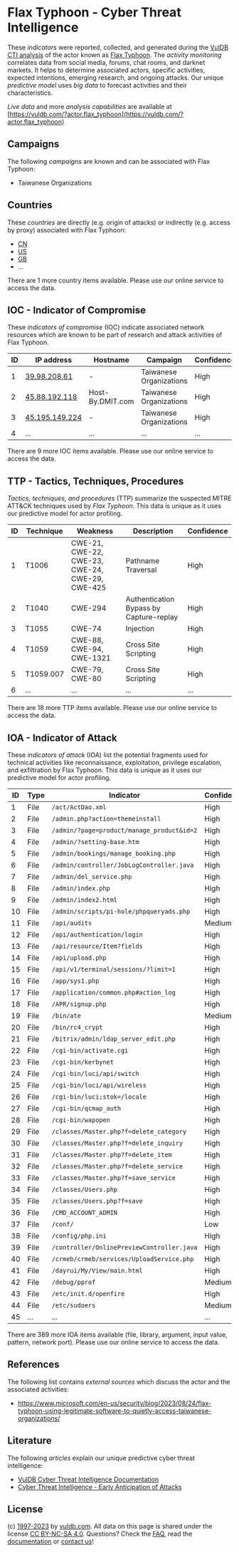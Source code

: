 # Flax Typhoon - Cyber Threat Intelligence

These _indicators_ were reported, collected, and generated during the [VulDB CTI analysis](https://vuldb.com/?kb.cti) of the actor known as [Flax Typhoon](https://vuldb.com/?actor.flax_typhoon). The _activity monitoring_ correlates data from social media, forums, chat rooms, and darknet markets. It helps to determine associated actors, specific activities, expected intentions, emerging research, and ongoing attacks. Our unique _predictive model_ uses _big data_ to forecast activities and their characteristics.

_Live data_ and more _analysis capabilities_ are available at [https://vuldb.com/?actor.flax_typhoon](https://vuldb.com/?actor.flax_typhoon)

## Campaigns

The following _campaigns_ are known and can be associated with Flax Typhoon:

* Taiwanese Organizations

## Countries

These _countries_ are directly (e.g. origin of attacks) or indirectly (e.g. access by proxy) associated with Flax Typhoon:

* [CN](https://vuldb.com/?country.cn)
* [US](https://vuldb.com/?country.us)
* [GB](https://vuldb.com/?country.gb)
* ...

There are 1 more country items available. Please use our online service to access the data.

## IOC - Indicator of Compromise

These _indicators of compromise_ (IOC) indicate associated network resources which are known to be part of research and attack activities of Flax Typhoon.

ID | IP address | Hostname | Campaign | Confidence
-- | ---------- | -------- | -------- | ----------
1 | [39.98.208.61](https://vuldb.com/?ip.39.98.208.61) | - | Taiwanese Organizations | High
2 | [45.88.192.118](https://vuldb.com/?ip.45.88.192.118) | Host-By.DMIT.com | Taiwanese Organizations | High
3 | [45.195.149.224](https://vuldb.com/?ip.45.195.149.224) | - | Taiwanese Organizations | High
4 | ... | ... | ... | ...

There are 9 more IOC items available. Please use our online service to access the data.

## TTP - Tactics, Techniques, Procedures

_Tactics, techniques, and procedures_ (TTP) summarize the suspected MITRE ATT&CK techniques used by _Flax Typhoon_. This data is unique as it uses our predictive model for actor profiling.

ID | Technique | Weakness | Description | Confidence
-- | --------- | -------- | ----------- | ----------
1 | T1006 | CWE-21, CWE-22, CWE-23, CWE-24, CWE-29, CWE-425 | Pathname Traversal | High
2 | T1040 | CWE-294 | Authentication Bypass by Capture-replay | High
3 | T1055 | CWE-74 | Injection | High
4 | T1059 | CWE-88, CWE-94, CWE-1321 | Cross Site Scripting | High
5 | T1059.007 | CWE-79, CWE-80 | Cross Site Scripting | High
6 | ... | ... | ... | ...

There are 18 more TTP items available. Please use our online service to access the data.

## IOA - Indicator of Attack

These _indicators of attack_ (IOA) list the potential fragments used for technical activities like reconnaissance, exploitation, privilege escalation, and exfiltration by Flax Typhoon. This data is unique as it uses our predictive model for actor profiling.

ID | Type | Indicator | Confidence
-- | ---- | --------- | ----------
1 | File | `/act/ActDao.xml` | High
2 | File | `/admin.php?action=themeinstall` | High
3 | File | `/admin/?page=product/manage_product&id=2` | High
4 | File | `/admin/?setting-base.htm` | High
5 | File | `/admin/bookings/manage_booking.php` | High
6 | File | `/admin/controller/JobLogController.java` | High
7 | File | `/admin/del_service.php` | High
8 | File | `/admin/index.php` | High
9 | File | `/admin/index2.html` | High
10 | File | `/admin/scripts/pi-hole/phpqueryads.php` | High
11 | File | `/api/audits` | Medium
12 | File | `/api/authentication/login` | High
13 | File | `/api/resource/Item?fields` | High
14 | File | `/api/upload.php` | High
15 | File | `/api/v1/terminal/sessions/?limit=1` | High
16 | File | `/app/sys1.php` | High
17 | File | `/application/common.php#action_log` | High
18 | File | `/APR/signup.php` | High
19 | File | `/bin/ate` | Medium
20 | File | `/bin/rc4_crypt` | High
21 | File | `/bitrix/admin/ldap_server_edit.php` | High
22 | File | `/cgi-bin/activate.cgi` | High
23 | File | `/cgi-bin/kerbynet` | High
24 | File | `/cgi-bin/luci/api/switch` | High
25 | File | `/cgi-bin/luci/api/wireless` | High
26 | File | `/cgi-bin/luci;stok=/locale` | High
27 | File | `/cgi-bin/qcmap_auth` | High
28 | File | `/cgi-bin/wapopen` | High
29 | File | `/classes/Master.php?f=delete_category` | High
30 | File | `/classes/Master.php?f=delete_inquiry` | High
31 | File | `/classes/Master.php?f=delete_item` | High
32 | File | `/classes/Master.php?f=delete_service` | High
33 | File | `/classes/Master.php?f=save_service` | High
34 | File | `/classes/Users.php` | High
35 | File | `/classes/Users.php?f=save` | High
36 | File | `/CMD_ACCOUNT_ADMIN` | High
37 | File | `/conf/` | Low
38 | File | `/config/php.ini` | High
39 | File | `/controller/OnlinePreviewController.java` | High
40 | File | `/crmeb/crmeb/services/UploadService.php` | High
41 | File | `/dayrui/My/View/main.html` | High
42 | File | `/debug/pprof` | Medium
43 | File | `/etc/init.d/openfire` | High
44 | File | `/etc/sudoers` | Medium
45 | ... | ... | ...

There are 389 more IOA items available (file, library, argument, input value, pattern, network port). Please use our online service to access the data.

## References

The following list contains _external sources_ which discuss the actor and the associated activities:

* https://www.microsoft.com/en-us/security/blog/2023/08/24/flax-typhoon-using-legitimate-software-to-quietly-access-taiwanese-organizations/

## Literature

The following _articles_ explain our unique predictive cyber threat intelligence:

* [VulDB Cyber Threat Intelligence Documentation](https://vuldb.com/?kb.cti)
* [Cyber Threat Intelligence - Early Anticipation of Attacks](https://www.scip.ch/en/?labs.20201022)

## License

(c) [1997-2023](https://vuldb.com/?kb.changelog) by [vuldb.com](https://vuldb.com/?kb.about). All data on this page is shared under the license [CC BY-NC-SA 4.0](https://creativecommons.org/licenses/by-nc-sa/4.0/). Questions? Check the [FAQ](https://vuldb.com/?kb.faq), read the [documentation](https://vuldb.com/?kb) or [contact us](https://vuldb.com/?contact)!
